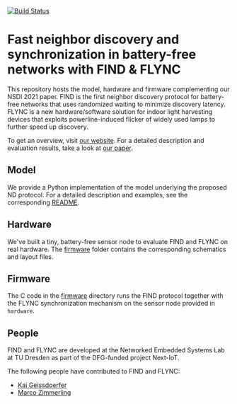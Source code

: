 [![Build Status](https://travis-ci.com/geissdoerfer/find.svg?branch=master)](https://travis-ci.com/geissdoerfer/find)

# Fast neighbor discovery and synchronization in battery-free networks with FIND & FLYNC

This repository hosts the model, hardware and firmware complementing our NSDI 2021 paper.
FIND is the first neighbor discovery protocol for battery-free networks that uses randomized waiting to minimize discovery latency.
FLYNC is a new hardware/software solution for indoor light harvesting devices that exploits powerline-induced flicker of widely used lamps to further speed up discovery.

To get an overview, visit [our website](https://find.nes-lab.org).
For a detailed description and evaluation results, take a look at [our paper](https://nes-lab.org/pubs/2021-Geissdoerfer-Find.pdf).

## Model

We provide a Python implementation of the model underlying the proposed ND protocol.
For a detailed description and examples, see the corresponding [README](./model/README.md).

## Hardware

We've built a tiny, battery-free sensor node to evaluate FIND and FLYNC on real hardware.
The [firmware](./hardware) folder contains the corresponding schematics and layout files.

## Firmware

The C code in the [firmware](./firmware) directory runs the FIND protocol together with the FLYNC synchronization mechanism on the sensor node provided in `hardware`.


## People

FIND and FLYNC are developed at the Networked Embedded Systems Lab at TU Dresden as part of the DFG-funded project Next-IoT.

The following people have contributed to FIND and FLYNC:

 - [Kai Geissdoerfer](https://scholar.google.com/citations?user=k8YZfQEAAAAJ)
 - [Marco Zimmerling](https://wwwpub.zih.tu-dresden.de/~mzimmerl/)
